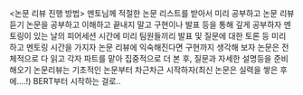 <논문 리뷰 진행 방법>
멘토님께 적절한 논문 리스트를 받아서 미리 공부하고 논문 리뷰 듣기
논문을 공부하고 이해하고 끝내지 말고 구현이나 발표 등을 통해 깊게 공부하자
멘토링이 있는 날의 피어세션 시간에 미리 팀원들끼리 발표 및 질문에 대한 토론 등 미리 하고 멘토링 시간을 가지자
논문 리뷰에 익숙해진다면 구현까지 생각해 보자
논문은 전체적으로 다 읽고 각자 파트를 맡아 집중적으로 더 본 후, 질문과 자세한 설명등을 준비해오기
논문리뷰는 기초적인 논문부터 차근차근 시작하자(최신 논문은 실력을 쌓은 후에....!)
BERT부터 시작하는 걸로..
